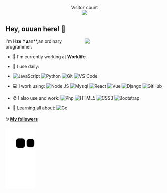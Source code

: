 
<p align="center"> 
  Visitor count<br>
  <img src="https://profile-counter.glitch.me/hzeyuan/count.svg" />
</p>



## Hey, ouuan here! :wave:

[<img align="right" width="50%" src="https://github-readme-stats-ouuan.vercel.app/api?username=hzeyuan&theme=dark&show_icons=true">](https://metrics.lecoq.io/ouuan?template=classic)

I'm H**ze** Y**u**an**,an ordinary programmer.

- 🏢 I'm currently working at **Worklife**
- 🚀 I use daily:
- 
  ![JavaScript](https://img.shields.io/badge/-JavaScript-black?style=plastic&logo=javascript)
  ![Python](https://img.shields.io/badge/-Python-8fcfd1?style=plastic&logo=Python)
  ![Git](https://img.shields.io/badge/-Git-black?style=plastic&logo=git)
  ![VS Code](https://img.shields.io/badge/-VS%20Code-007ACC?style=plastic&logo=visual-studio-code)
- 💻 I work using:
  ![Node.JS](https://img.shields.io/badge/-Node.JS-black?style=plastic&logo=Node.js)
  ![Mysql](https://img.shields.io/badge/-Mysql-black?style=plastic&logo=mysql)
  ![React](https://img.shields.io/badge/-React-3b2e5a?style=plastic&logo=react)
  ![Vue](https://img.shields.io/badge/-Vue-3b2e5a?style=plastic&logo=vue)
  ![Django](https://img.shields.io/badge/-Django-092E20?style=plastic&logo=Django)
  ![GitHub](https://img.shields.io/badge/-GitHub-181717?style=plastic&logo=github)
 
- ⚙️ I also use and work: ![Php](https://img.shields.io/badge/-php-394989?style=plastic&logo=php) 
  ![HTML5](https://img.shields.io/badge/-HTML5-E34F26?style=plastic&logo=html5&logoColor=white)
  ![CSS3](https://img.shields.io/badge/-CSS3-1572B6?style=plastic&logo=css3)
  ![Bootstrap](https://img.shields.io/badge/-Bootstrap-563D7C?style=plastic&logo=bootstrap)
- 🌱 Learning all about:
  ![Go](https://img.shields.io/badge/-Go-black?style=plastic&logo=go) 
  


#### :sparkles: [My followers](src/getTopFollowers.py)

![](https://raw.githubusercontent.com/aboutmydreams/aboutmydreams/output/github-contribution-grid-snake.svg) 



